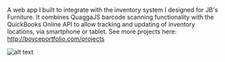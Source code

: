 A web app I built to integrate with the inventory system I designed for JB's Furniture. It combines QuaggaJS barcode scanning functionality with the QuickBooks Online API to allow tracking and updating of inventory locations, via smartphone or tablet. See more projects here: http://boyceportfolio.com/projects

![alt text](https://github.com/jdboyce/QB_Scout/blob/master/QB_Scout/Images/Scout_Demo.png)

